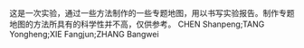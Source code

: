 这是一次实验，通过一些方法制作的一些专题地图，用以书写实验报告。制作专题地图的方法所具有的科学性并不高，仅供参考。
CHEN Shanpeng;TANG Yongheng;XIE Fangjun;ZHANG Bangwei
